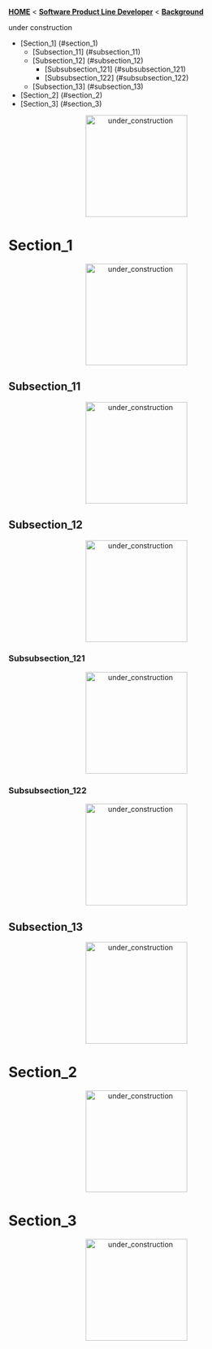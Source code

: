 <!-- Breadcrumb -->
[**HOME**](https://github.com/tthuem/FeatureIDE/wiki) < [**Software Product Line Developer**](https://github.com/tthuem/FeatureIDE/wiki/Software-Product-Line-Developer) < [**Background**](https://github.com/tthuem/FeatureIDE/wiki/Background)

<!-- Introduction -->
under construction

<!-- Outline -->
* [Section_1] (#section_1)
	* [Subsection_11] (#subsection_11)
	* [Subsection_12] (#subsection_12)
		* [Subsubsection_121] (#subsubsection_121)
		* [Subsubsection_122] (#subsubsection_122)
	* [Subsection_13] (#subsection_13)
* [Section_2] (#section_2)
* [Section_3] (#section_3)

<!-- Content -->

<td width="265px">
	<p align="center">
		<img height="200" width="200" alt="under_construction" src="https://github.com/tthuem/FeatureIDE/wiki/Assets/Home/under_construction.png">
	</p>
</td>

# Section_1
<td width="265px">
	<p align="center">
		<img height="200" width="200" alt="under_construction" src="https://github.com/tthuem/FeatureIDE/wiki/Assets/Home/under_construction.png">
	</p>
</td>

## Subsection_11
<td width="265px">
	<p align="center">
		<img height="200" width="200" alt="under_construction" src="https://github.com/tthuem/FeatureIDE/wiki/Assets/Home/under_construction.png">
	</p>
</td>

## Subsection_12
<td width="265px">
	<p align="center">
		<img height="200" width="200" alt="under_construction" src="https://github.com/tthuem/FeatureIDE/wiki/Assets/Home/under_construction.png">
	</p>
</td>

### Subsubsection_121
<td width="265px">
	<p align="center">
		<img height="200" width="200" alt="under_construction" src="https://github.com/tthuem/FeatureIDE/wiki/Assets/Home/under_construction.png">
	</p>
</td>

### Subsubsection_122
<td width="265px">
	<p align="center">
		<img height="200" width="200" alt="under_construction" src="https://github.com/tthuem/FeatureIDE/wiki/Assets/Home/under_construction.png">
	</p>
</td>

## Subsection_13
<td width="265px">
	<p align="center">
		<img height="200" width="200" alt="under_construction" src="https://github.com/tthuem/FeatureIDE/wiki/Assets/Home/under_construction.png">
	</p>
</td>

# Section_2
<td width="265px">
	<p align="center">
		<img height="200" width="200" alt="under_construction" src="https://github.com/tthuem/FeatureIDE/wiki/Assets/Home/under_construction.png">
	</p>
</td>

# Section_3
<td width="265px">
	<p align="center">
		<img height="200" width="200" alt="under_construction" src="https://github.com/tthuem/FeatureIDE/wiki/Assets/Home/under_construction.png">
	</p>
</td>
